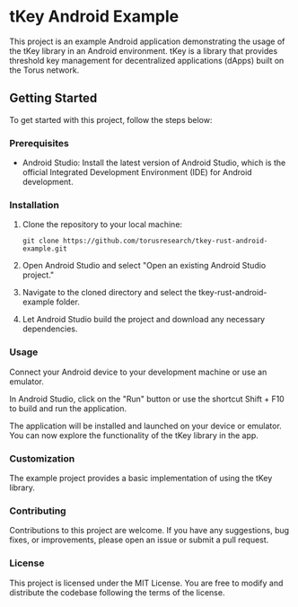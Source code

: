 # tKey Android Example

This project is an example Android application demonstrating the usage of the tKey library in an Android environment. tKey is a library that provides threshold  key management for decentralized applications (dApps) built on the Torus network.

## Getting Started

To get started with this project, follow the steps below:

### Prerequisites

- Android Studio: Install the latest version of Android Studio, which is the official Integrated Development Environment (IDE) for Android development.

### Installation

1. Clone the repository to your local machine:

   ```shell
   git clone https://github.com/torusresearch/tkey-rust-android-example.git
   ```
2. Open Android Studio and select "Open an existing Android Studio project."

3. Navigate to the cloned directory and select the tkey-rust-android-example folder.

4. Let Android Studio build the project and download any necessary dependencies.

### Usage
Connect your Android device to your development machine or use an emulator.

In Android Studio, click on the "Run" button or use the shortcut Shift + F10 to build and run the application.

The application will be installed and launched on your device or emulator. You can now explore the functionality of the tKey library in the app.

### Customization
The example project provides a basic implementation of using the tKey library.


### Contributing
Contributions to this project are welcome. If you have any suggestions, bug fixes, or improvements, please open an issue or submit a pull request.

### License
This project is licensed under the MIT License. You are free to modify and distribute the codebase following the terms of the license.

